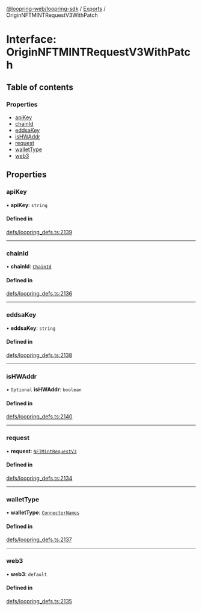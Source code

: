 [@loopring-web/loopring-sdk](../README.md) / [Exports](../modules.md) / OriginNFTMINTRequestV3WithPatch

# Interface: OriginNFTMINTRequestV3WithPatch

## Table of contents

### Properties

- [apiKey](OriginNFTMINTRequestV3WithPatch.md#apikey)
- [chainId](OriginNFTMINTRequestV3WithPatch.md#chainid)
- [eddsaKey](OriginNFTMINTRequestV3WithPatch.md#eddsakey)
- [isHWAddr](OriginNFTMINTRequestV3WithPatch.md#ishwaddr)
- [request](OriginNFTMINTRequestV3WithPatch.md#request)
- [walletType](OriginNFTMINTRequestV3WithPatch.md#wallettype)
- [web3](OriginNFTMINTRequestV3WithPatch.md#web3)

## Properties

### apiKey

• **apiKey**: `string`

#### Defined in

[defs/loopring_defs.ts:2139](https://github.com/Loopring/loopring_sdk/blob/c031084/src/defs/loopring_defs.ts#L2139)

___

### chainId

• **chainId**: [`ChainId`](../enums/ChainId.md)

#### Defined in

[defs/loopring_defs.ts:2136](https://github.com/Loopring/loopring_sdk/blob/c031084/src/defs/loopring_defs.ts#L2136)

___

### eddsaKey

• **eddsaKey**: `string`

#### Defined in

[defs/loopring_defs.ts:2138](https://github.com/Loopring/loopring_sdk/blob/c031084/src/defs/loopring_defs.ts#L2138)

___

### isHWAddr

• `Optional` **isHWAddr**: `boolean`

#### Defined in

[defs/loopring_defs.ts:2140](https://github.com/Loopring/loopring_sdk/blob/c031084/src/defs/loopring_defs.ts#L2140)

___

### request

• **request**: [`NFTMintRequestV3`](NFTMintRequestV3.md)

#### Defined in

[defs/loopring_defs.ts:2134](https://github.com/Loopring/loopring_sdk/blob/c031084/src/defs/loopring_defs.ts#L2134)

___

### walletType

• **walletType**: [`ConnectorNames`](../enums/ConnectorNames.md)

#### Defined in

[defs/loopring_defs.ts:2137](https://github.com/Loopring/loopring_sdk/blob/c031084/src/defs/loopring_defs.ts#L2137)

___

### web3

• **web3**: `default`

#### Defined in

[defs/loopring_defs.ts:2135](https://github.com/Loopring/loopring_sdk/blob/c031084/src/defs/loopring_defs.ts#L2135)
